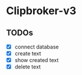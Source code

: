 # Clipbroker-v3

## TODOs

- [x] connect database
- [x] create text
- [x] show created text
- [x] delete text
